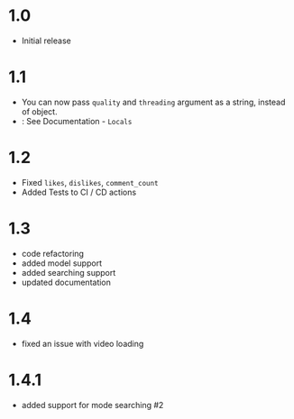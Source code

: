 # 1.0
- Initial release

# 1.1
- You can now pass `quality` and `threading` argument as a string, instead of object.
- : See Documentation - `Locals`

# 1.2
- Fixed `likes`, `dislikes`, `comment_count`
- Added Tests to CI / CD actions

# 1.3
- code refactoring
- added model support
- added searching support
- updated documentation

# 1.4
- fixed an issue with video loading

# 1.4.1
- added support for mode searching #2